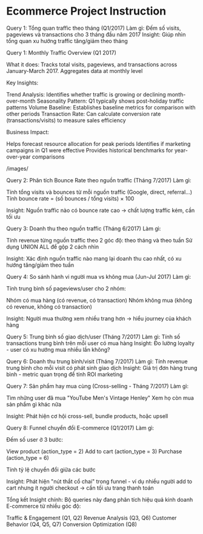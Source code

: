 # Ecommerce Project Instruction
Query 1: Tổng quan traffic theo tháng (Q1/2017)
Làm gì: Đếm số visits, pageviews và transactions cho 3 tháng đầu năm 2017
Insight: Giúp nhìn tổng quan xu hướng traffic tăng/giảm theo tháng

Query 1: Monthly Traffic Overview (Q1 2017)

What it does: Tracks total visits, pageviews, and transactions across January-March 2017. Aggregates data at monthly level

Key Insights:

Trend Analysis: Identifies whether traffic is growing or declining month-over-month
Seasonality Pattern: Q1 typically shows post-holiday traffic patterns
Volume Baseline: Establishes baseline metrics for comparison with other periods
Transaction Rate: Can calculate conversion rate (transactions/visits) to measure sales efficiency

Business Impact:

Helps forecast resource allocation for peak periods
Identifies if marketing campaigns in Q1 were effective
Provides historical benchmarks for year-over-year comparisons

/images/


Query 2: Phân tích Bounce Rate theo nguồn traffic (Tháng 7/2017)
Làm gì:

Tính tổng visits và bounces từ mỗi nguồn traffic (Google, direct, referral...)
Tính bounce rate = (số bounces / tổng visits) × 100

Insight: Nguồn traffic nào có bounce rate cao → chất lượng traffic kém, cần tối ưu

Query 3: Doanh thu theo nguồn traffic (Tháng 6/2017)
Làm gì:

Tính revenue từng nguồn traffic theo 2 góc độ: theo tháng và theo tuần
Sử dụng UNION ALL để gộp 2 cách nhìn

Insight: Xác định nguồn traffic nào mang lại doanh thu cao nhất, có xu hướng tăng/giảm theo tuần

Query 4: So sánh hành vi người mua vs không mua (Jun-Jul 2017)
Làm gì:

Tính trung bình số pageviews/user cho 2 nhóm:

Nhóm có mua hàng (có revenue, có transaction)
Nhóm không mua (không có revenue, không có transaction)



Insight: Người mua thường xem nhiều trang hơn → hiểu journey của khách hàng

Query 5: Trung bình số giao dịch/user (Tháng 7/2017)
Làm gì: Tính số transactions trung bình trên mỗi user có mua hàng
Insight: Đo lường loyalty - user có xu hướng mua nhiều lần không?

Query 6: Doanh thu trung bình/visit (Tháng 7/2017)
Làm gì: Tính revenue trung bình cho mỗi visit có phát sinh giao dịch
Insight: Giá trị đơn hàng trung bình - metric quan trọng để tính ROI marketing

Query 7: Sản phẩm hay mua cùng (Cross-selling - Tháng 7/2017)
Làm gì:

Tìm những user đã mua "YouTube Men's Vintage Henley"
Xem họ còn mua sản phẩm gì khác nữa

Insight: Phát hiện cơ hội cross-sell, bundle products, hoặc upsell

Query 8: Funnel chuyển đổi E-commerce (Q1/2017)
Làm gì:

Đếm số user ở 3 bước:

View product (action_type = 2)
Add to cart (action_type = 3)
Purchase (action_type = 6)


Tính tỷ lệ chuyển đổi giữa các bước

Insight: Phát hiện "nút thắt cổ chai" trong funnel - ví dụ nhiều người add to cart nhưng ít người checkout → cần tối ưu trang thanh toán

Tổng kết Insight chính:
Bộ queries này đang phân tích hiệu quả kinh doanh E-commerce từ nhiều góc độ:

Traffic & Engagement (Q1, Q2)
Revenue Analysis (Q3, Q6)
Customer Behavior (Q4, Q5, Q7)
Conversion Optimization (Q8)
